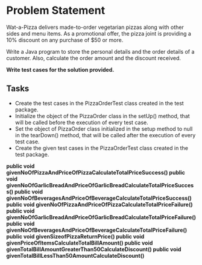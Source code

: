 # Problem Statement
Wat-a-Pizza delivers  made-to-order vegetarian pizzas along with other sides and menu items.   As a promotional offer, the pizza joint is providing a 10% discount on any purchase of $50 or more.​

Write a Java program to store the personal details and the order details of a customer. Also, calculate the order amount and the discount received. 

**Write test cases for the solution provided.**

## Tasks

- Create the test cases in the PizzaOrderTest class created in the test package.
- Initialize the object of the PizzaOrder class in the setUp() method, that will be called before the execution of every test case.
- Set the object of PizzaOrder class initialized in the setup method to null in the tearDown() method, that will be called after the execution of every test case.
- Create the given test cases in the PizzaOrderTest class created in the test package.

**public void givenNoOfPizzaAndPriceOfPizzaCalculateTotalPriceSuccess() 
public void givenNoOfGarlicBreadAndPriceOfGarlicBreadCalculateTotalPriceSuccess()
public void givenNoOfBeveragesAndPriceOfBeverageCalculateTotalPriceSuccess()
public void givenNoOfPizzaAndPriceOfPizzaCalculateTotalPriceFailure() 
public void givenNoOfGarlicBreadAndPriceOfGarlicBreadCalculateTotalPriceFailure()
public void givenNoOfBeveragesAndPriceOfBeverageCalculateTotalPriceFailure()
public void givenSizeofPizzaReturnPrice()
public void givenPriceOfItemsCalculateTotalBillAmount()
public void givenTotalBillAmountGreaterThan50CalculateDiscount()
public void givenTotalBillLessThan50AmountCalculateDiscount()**
